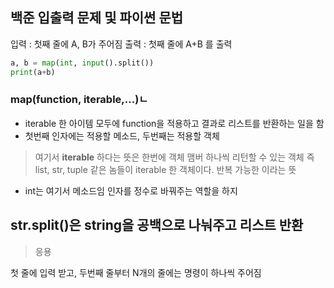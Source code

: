 ## 백준 입출력 문제 및 파이썬 문법

입력 : 첫째 줄에 A, B가 주어짐 
출력 : 첫째 줄에 A+B 를 출력 

```py
a, b = map(int, input().split())
print(a+b)
```

### map(function, iterable,...)ㄴ
- iterable 한 아이템 모두에 function을 적용하고 결과로 리스트를 반환하는 일을 함
- 첫번째 인자에는 적용할 메소드, 두번째는 적용할 객체
> 여기서 **iterable** 하다는 뜻은 한번에 객체 맴버 하나씩 리턴할 수 있는 객체 즉 list, str, tuple 같은 놈들이 iterable 한 객체이다. 반복 가능한 이라는 뜻

- int는 여기서 메소드임 인자를 정수로 바꿔주는 역할을 하지

## str.split()은 string을 공백으로 나눠주고 리스트 반환

> 응용

첫 줄에 입력 받고, 두번째 줄부터 N개의 줄에는 명령이 하나씩 주어짐
